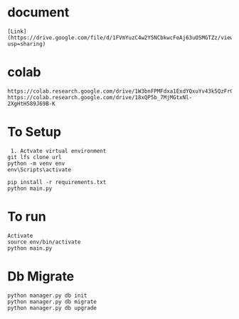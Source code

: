 # document

	[Link](https://drive.google.com/file/d/1FVmYuzC4w2Y5NCbkwcFeAj63uOSMGTZz/view?usp=sharing)
# colab
	https://colab.research.google.com/drive/1W3bnFPMFdxa1ExdYQxuYv43k5QzFrG10
	https://colab.research.google.com/drive/18xQP5b_7MjMGtxNl-2XgHtH589J69B-K
# To Setup 

 	 1. Actvate virtual environment
  	git lfs clone url 
	python -m venv env
	env\Scripts\activate
	
  	pip install -r requirements.txt
	python main.py
	
# To run 
	Activate 
	source env/bin/activate
	python main.py

# Db Migrate
```
python manager.py db init
python manager.py db migrate
python manager.py db upgrade

```
